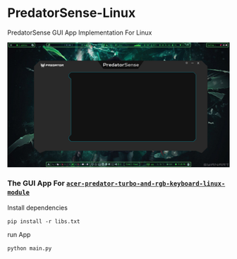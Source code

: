 # PredatorSense-Linux
PredatorSense GUI App Implementation For Linux

![](./preview.png)

### The GUI App For [**`acer-predator-turbo-and-rgb-keyboard-linux-module`**](https://github.com/JafarAkhondali/acer-predator-turbo-and-rgb-keyboard-linux-module)

Install dependencies

```shell
pip install -r libs.txt  
```

run App

```shell
python main.py
```